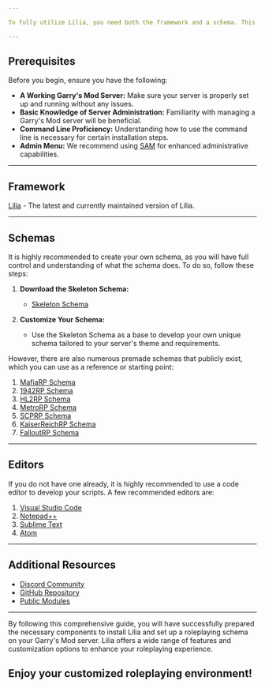```yaml
---

To fully utilize Lilia, you need both the framework and a schema. This guide will walk you through the necessary steps to set up Lilia on your Garry's Mod server, ensuring a smooth and efficient installation process.

---
```


## Prerequisites

Before you begin, ensure you have the following:

- **A Working Garry's Mod Server:** Make sure your server is properly set up and running without any issues.
- **Basic Knowledge of Server Administration:** Familiarity with managing a Garry's Mod server will be beneficial.
- **Command Line Proficiency:** Understanding how to use the command line is necessary for certain installation steps.
- **Admin Menu:** We recommend using [SAM](https://www.gmodstore.com/market/view/sam) for enhanced administrative capabilities.

---

## Framework
[Lilia](https://github.com/LiliaFramework/Lilia) - The latest and currently maintained version of Lilia.

---

## Schemas

It is highly recommended to create your own schema, as you will have full control and understanding of what the schema does. To do so, follow these steps:

1. **Download the Skeleton Schema:**
    - [Skeleton Schema](https://github.com/LiliaFramework/Skeleton)

2. **Customize Your Schema:**
    - Use the Skeleton Schema as a base to develop your own unique schema tailored to your server's theme and requirements.

However, there are also numerous premade schemas that publicly exist, which you can use as a reference or starting point:

1. [MafiaRP Schema](https://github.com/LiliaFramework/MafiaRP)
2. [1942RP Schema](https://github.com/LiliaFramework/1942RP)
3. [HL2RP Schema](https://github.com/LiliaFramework/HL2RP)
4. [MetroRP Schema](https://github.com/LiliaFramework/MetroRP)
5. [SCPRP Schema](https://github.com/LiliaFramework/SCPRP)
6. [KaiserReichRP Schema](https://github.com/LiliaFramework/KaiserReichRP)
7. [FalloutRP Schema](https://github.com/LiliaFramework/FalloutRP)

---

## Editors

If you do not have one already, it is highly recommended to use a code editor to develop your scripts. A few recommended editors are:

1. [Visual Studio Code](https://code.visualstudio.com/)
2. [Notepad++](https://notepad-plus-plus.org/)
3. [Sublime Text](https://www.sublimetext.com/)
4. [Atom](https://atom.io/)

---

## Additional Resources

- [Discord Community](https://discord.gg/esCRH5ckbQ)
- [GitHub Repository](https://github.com/LiliaFramework/Lilia/)
- [Public Modules](https://github.com/LiliaFramework/Modules)

---

By following this comprehensive guide, you will have successfully prepared the necessary components to install Lilia and set up a roleplaying schema on your Garry's Mod server. Lilia offers a wide range of features and customization options to enhance your roleplaying experience.

Enjoy your customized roleplaying environment!
---